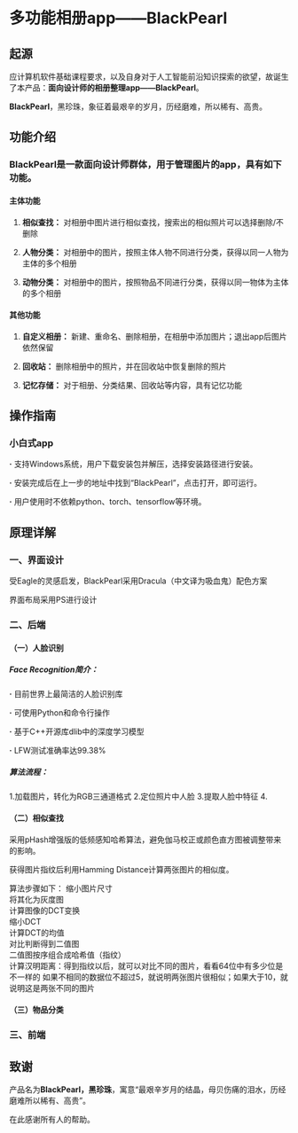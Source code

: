 # 多功能相册app——BlackPearl
起源
------
应计算机软件基础课程要求，以及自身对于人工智能前沿知识探索的欲望，故诞生了本产品：**面向设计师的相册整理app——BlackPearl**。   
    
**BlackPearl**，黑珍珠，象征着最艰辛的岁月，历经磨难，所以稀有、高贵。
  
    
功能介绍
--------
### BlackPearl是一款面向设计师群体，用于管理图片的app，具有如下功能。
#### 主体功能
1. **相似查找：** 对相册中图片进行相似查找，搜索出的相似照片可以选择删除/不删除
   
2. **人物分类：** 对相册中的图片，按照主体人物不同进行分类，获得以同一人物为主体的多个相册    

3. **动物分类：** 对相册中的图片，按照物品不同进行分类，获得以同一物体为主体的多个相册

#### 其他功能  
1.  **自定义相册：** 新建、重命名、删除相册，在相册中添加图片；退出app后图片依然保留  

2.  **回收站：** 删除相册中的照片，并在回收站中恢复删除的照片

3.  **记忆存储：** 对于相册、分类结果、回收站等内容，具有记忆功能
    

操作指南
--------
### 小白式app   
**·** 支持Windows系统，用户下载安装包并解压，选择安装路径进行安装。 
   
**·** 安装完成后在上一步的地址中找到“BlackPearl”，点击打开，即可运行。    
    
**·** 用户使用时不依赖python、torch、tensorflow等环境。

原理详解
--------
### 一、界面设计
受Eagle的灵感启发，BlackPearl采用Dracula（中文译为吸血鬼）配色方案    
    
界面布局采用PS进行设计


### 二、后端
#### （一）人脸识别
##### Face Recognition简介：
**·** 目前世界上最简洁的人脸识别库
  
**·** 可使用Python和命令行操作
  
**·** 基于C++开源库dlib中的深度学习模型
  
**·** LFW测试准确率达99.38% 
  
##### 算法流程：
1.加载图片，转化为RGB三通道格式
2.定位照片中人脸
3.提取人脸中特征
4.
#### （二）相似查找

采用pHash增强版的低频感知哈希算法，避免伽马校正或颜色直方图被调整带来的影响。
  
获得图片指纹后利用Hamming Distance计算两张图片的相似度。

算法步骤如下：
缩小图片尺寸  
将其化为灰度图   
计算图像的DCT变换  
缩小DCT  
计算DCT的均值  
对比判断得到二值图  
二值图按序组合成哈希值（指纹）  
计算汉明距离：得到指纹以后，就可以对比不同的图片，看看64位中有多少位是不一样的
如果不相同的数据位不超过5，就说明两张图片很相似；如果大于10，就说明这是两张不同的图片

#### （三）物品分类

### 三、前端


致谢
------
产品名为**BlackPearl，黑珍珠**，寓意“最艰辛岁月的结晶，母贝伤痛的泪水，历经磨难所以稀有、高贵”。   
    
在此感谢所有人的帮助。



